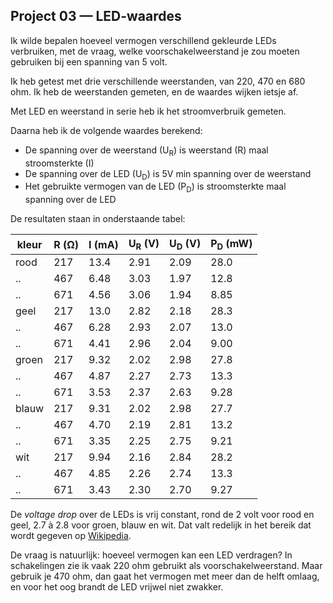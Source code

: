 ## Project 03 — LED-waardes

Ik wilde bepalen hoeveel vermogen verschillend gekleurde LEDs
verbruiken, met de vraag, welke voorschakelweerstand je zou moeten
gebruiken bij een spanning van 5 volt.

Ik heb getest met drie verschillende weerstanden, van 220, 470 en 680
ohm. Ik heb de weerstanden gemeten, en de waardes wijken ietsje af.

Met LED en weerstand in serie heb ik het stroomverbruik gemeten.

Daarna heb ik de volgende waardes berekend:

 * De spanning over de weerstand (U<sub>R</sub>) is weerstand (R) maal
   stroomsterkte (I)
 * De spanning over de LED (U<sub>D</sub>) is 5V min spanning over de
   weerstand
 * Het gebruikte vermogen van de LED (P<sub>D</sub>) is stroomsterkte
   maal spanning over de LED

De resultaten staan in onderstaande tabel:


kleur | R (Ω) | I (mA) | U<sub>R</sub> (V) | U<sub>D</sub> (V) | P<sub>D</sub> (mW)
------|-------|--------|-------------------|-------------------|-------------------
rood  | 217 | 13.4 |  2.91 | 2.09 | 28.0
..    | 467 | 6.48 |  3.03 | 1.97 | 12.8
..    | 671 | 4.56 |  3.06 | 1.94 | 8.85
geel  | 217 | 13.0 |  2.82 | 2.18 | 28.3
..    | 467 | 6.28 |  2.93 | 2.07 | 13.0
..    | 671 | 4.41 |  2.96 | 2.04 | 9.00
groen | 217 | 9.32 |  2.02 | 2.98 | 27.8
..    | 467 | 4.87 |  2.27 | 2.73 | 13.3
..    | 671 | 3.53 |  2.37 | 2.63 | 9.28
blauw | 217 | 9.31 |  2.02 | 2.98 | 27.7
..    | 467 | 4.70 |  2.19 | 2.81 | 13.2
..    | 671 | 3.35 |  2.25 | 2.75 | 9.21
wit   | 217 | 9.94 |  2.16 | 2.84 | 28.2
..    | 467 | 4.85 |  2.26 | 2.74 | 13.3
..    | 671 | 3.43 |  2.30 | 2.70 | 9.27

De *voltage drop* over de LEDs is vrij constant, rond de 2 volt voor rood en
geel, 2.7 à 2.8 voor groen, blauw en wit. Dat valt redelijk in het
bereik dat wordt gegeven op
[Wikipedia](https://en.wikipedia.org/wiki/Light-emitting_diode_physics#Materials).

De vraag is natuurlijk: hoeveel vermogen kan een LED verdragen? In
schakelingen zie ik vaak 220 ohm gebruikt als voorschakelweerstand.
Maar gebruik je 470 ohm, dan gaat het vermogen met meer dan de helft
omlaag, en voor het oog brandt de LED vrijwel niet zwakker.
